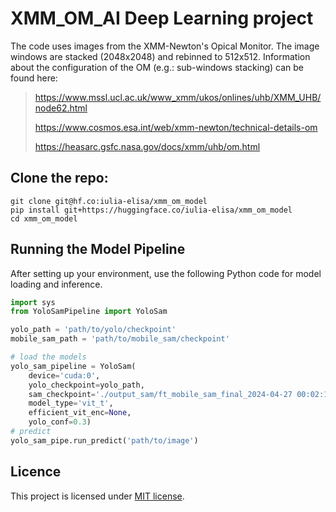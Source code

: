 # XMM_OM_AI Deep Learning project

The code uses images from the XMM-Newton's Opical Monitor. The image windows are stacked (2048x2048) and rebinned to 512x512.
Information about the configuration of the OM (e.g.: sub-windows stacking) can be found here: 


> https://www.mssl.ucl.ac.uk/www_xmm/ukos/onlines/uhb/XMM_UHB/node62.html
>
> https://www.cosmos.esa.int/web/xmm-newton/technical-details-om
>
> https://heasarc.gsfc.nasa.gov/docs/xmm/uhb/om.html
> 

## Clone the repo:

```
git clone git@hf.co:iulia-elisa/xmm_om_model
pip install git+https://huggingface.co/iulia-elisa/xmm_om_model
cd xmm_om_model
```

## Running the Model Pipeline

After setting up your environment, use the following Python code for model loading and inference.

```python
import sys
from YoloSamPipeline import YoloSam

yolo_path = 'path/to/yolo/checkpoint' 
mobile_sam_path = 'path/to/mobile_sam/checkpoint' 

# load the models
yolo_sam_pipeline = YoloSam(
    device='cuda:0', 
    yolo_checkpoint=yolo_path, 
    sam_checkpoint='./output_sam/ft_mobile_sam_final_2024-04-27 00:02:11.627528_last.pth', # the checkpoint and model_type (vit_h, vit_t, etc.) must be compatible
    model_type='vit_t',
    efficient_vit_enc=None,
    yolo_conf=0.3)
# predict
yolo_sam_pipe.run_predict('path/to/image')
```

## Licence 

This project is licensed under [MIT license](LICENSE).

